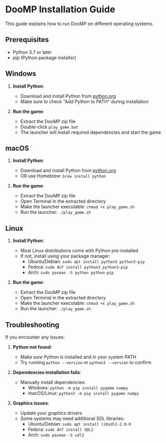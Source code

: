 # DooMP Installation Guide

This guide explains how to run DooMP on different operating systems.

## Prerequisites

- Python 3.7 or later
- pip (Python package installer)

## Windows

1. **Install Python**:
   - Download and install Python from [python.org](https://www.python.org/downloads/)
   - Make sure to check "Add Python to PATH" during installation

2. **Run the game**:
   - Extract the DooMP zip file
   - Double-click `play_game.bat`
   - The launcher will install required dependencies and start the game

## macOS

1. **Install Python**:
   - Download and install Python from [python.org](https://www.python.org/downloads/)
   - OR use Homebrew: `brew install python`

2. **Run the game**:
   - Extract the DooMP zip file
   - Open Terminal in the extracted directory
   - Make the launcher executable: `chmod +x play_game.sh`
   - Run the launcher: `./play_game.sh`

## Linux

1. **Install Python**:
   - Most Linux distributions come with Python pre-installed
   - If not, install using your package manager:
     - Ubuntu/Debian: `sudo apt install python3 python3-pip`
     - Fedora: `sudo dnf install python3 python3-pip`
     - Arch: `sudo pacman -S python python-pip`

2. **Run the game**:
   - Extract the DooMP zip file
   - Open Terminal in the extracted directory
   - Make the launcher executable: `chmod +x play_game.sh`
   - Run the launcher: `./play_game.sh`

## Troubleshooting

If you encounter any issues:

1. **Python not found**:
   - Make sure Python is installed and in your system PATH
   - Try running `python --version` or `python3 --version` to confirm

2. **Dependencies installation fails**:
   - Manually install dependencies:
     - Windows: `python -m pip install pygame numpy`
     - macOS/Linux: `python3 -m pip install pygame numpy`

3. **Graphics issues**:
   - Update your graphics drivers
   - Some systems may need additional SDL libraries:
     - Ubuntu/Debian: `sudo apt install libsdl2-2.0-0`
     - Fedora: `sudo dnf install SDL2`
     - Arch: `sudo pacman -S sdl2`